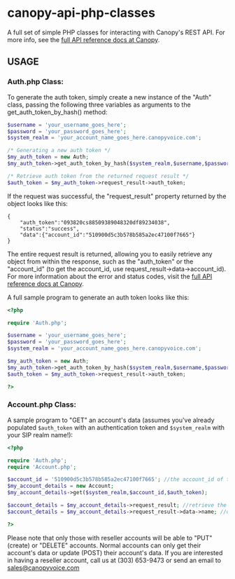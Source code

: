 canopy-api-php-classes
======================

A full set of simple PHP classes for interacting with Canopy's REST API. For more info, see the [full API reference docs at 
Canopy](http://canopyvoice.com/docs/api.php).

## USAGE

### Auth.php Class:

To generate the auth token, simply create a new instance of the "Auth" class, passing the following three variables as arguments 
to the get_auth_token_by_hash() method: 

```php
$username = 'your_username_goes_here';
$password = 'your_password_goes_here';
$system_realm = 'your_account_name_goes_here.canopyvoice.com';
```

```php
/* Generating a new auth token */
$my_auth_token = new Auth;
$my_auth_token->get_auth_token_by_hash($system_realm,$username,$password);

/* Retrieve auth token from the returned request result */
$auth_token = $my_auth_token->request_result->auth_token;
```

If the request was successful, the "request_result" property returned by the object looks like this:

```
{
    "auth_token":"093820cs88509389048320df89234038",
    "status":"success",
    "data":{"account_id":"510900d5c3b578b585a2ec47100f7665"}
}
```

The entire request result is returned, allowing you to easily retrieve any object from within the
response, such as the "auth_token" or the "account_id" (to get the account_id, use request_result->data->account_id). For more 
information about the error and status codes, visit the [full API reference docs at Canopy](http://canopyvoice.com/docs/api.php).

A full sample program to generate an auth token looks like this:

```php
<?php

require 'Auth.php';

$username = 'your_username_goes_here';
$password = 'your_password_goes_here';
$system_realm = 'your_account_name_goes_here.canopyvoice.com';

$my_auth_token = new Auth;
$my_auth_token->get_auth_token_by_hash($system_realm,$username,$password);
$auth_token = $my_auth_token->request_result->auth_token;

?>
```

### Account.php Class:

A sample program to "GET" an account's data (assumes you've already populated ```$auth_token``` with an authentication token and
```$system_realm``` with your SIP realm name!):

```php
<?php

require 'Auth.php';
require 'Account.php';

$account_id = '510900d5c3b578b585a2ec47100f7665'; //the account_id of the account you wish to retrieve
$my_account_details = new Account;
$my_account_details->get($system_realm,$account_id,$auth_token);

$account_details = $my_account_details->request_result; //retrieve the whole request result
$account_details = $my_account_details->request_result->data->name; //or retrieve the account name, etc.

?>
```

Please note that only those with reseller accounts will be able to "PUT" (create) or "DELETE" accounts. Normal accounts can only
get their account's data or update (POST) their account's data. If you are interested in having a reseller account, call us 
at (303) 653-9473 or send an email to sales@canopyvoice.com
